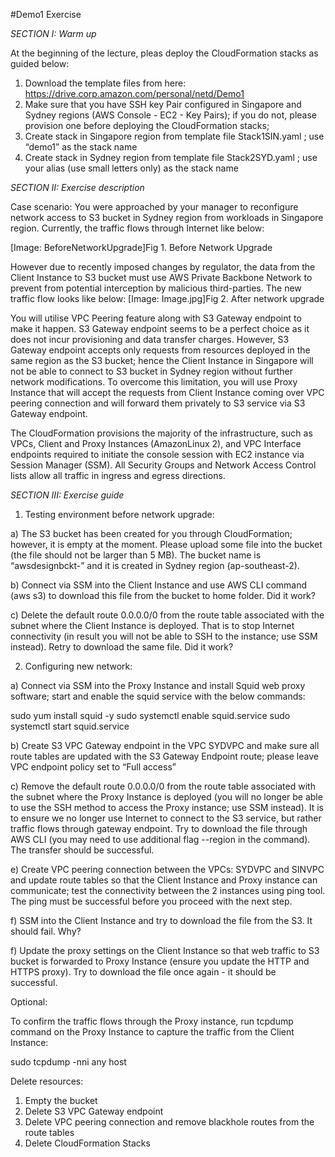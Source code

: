 #Demo1 Exercise

*SECTION I: Warm up*

At the beginning of the lecture, pleas deploy the CloudFormation stacks as guided below:

1) Download the template files from here: https://drive.corp.amazon.com/personal/netd/Demo1
2) Make sure that you have SSH key Pair configured in Singapore and Sydney regions (AWS Console - EC2 - Key Pairs); if you do not, please provision one before deploying the CloudFormation stacks;
3) Create stack in Singapore region from template file Stack1SIN.yaml ; use “demo1” as the stack name
4) Create stack in Sydney region from template file Stack2SYD.yaml ; use your alias (use small letters only) as the stack name


*SECTION II: Exercise description*

Case scenario: 
You were approached by your manager to reconfigure network access to S3 bucket in Sydney region from workloads in Singapore region. Currently, the traffic flows through Internet like below:

[Image: BeforeNetworkUpgrade]Fig 1. Before Network Upgrade



However due to recently imposed changes by regulator, the data from the Client Instance to S3 bucket must use AWS Private Backbone Network to prevent from potential interception by malicious third-parties. The new traffic flow looks like below:
[Image: Image.jpg]Fig 2. After network upgrade



You will utilise VPC Peering feature along with S3 Gateway endpoint to make it happen. S3 Gateway endpoint seems to be a perfect choice as it does not incur provisioning and data transfer charges. However,  S3 Gateway endpoint accepts only requests from resources deployed in the same region as the S3 bucket; hence the Client Instance in Singapore will not be able to connect to S3 bucket in Sydney region without further network modifications. To overcome this limitation, you will use Proxy Instance that will accept the requests from Client Instance coming over VPC peering connection and will forward them privately to S3 service via S3 Gateway endpoint. 

The CloudFormation provisions the majority of the infrastructure, such as VPCs, Client and Proxy Instances (AmazonLinux 2), and VPC Interface endpoints required to initiate the console session with EC2 instance via Session Manager (SSM). All Security Groups and Network Access Control lists allow all traffic in ingress and egress directions. 

*SECTION III: Exercise guide*

1) Testing environment before network upgrade:

a) The S3 bucket has been created for you through CloudFormation; however, it is empty at the moment. Please upload some file into the bucket (the file should not be larger than 5 MB). The bucket name is “awsdesignbckt-<youralias>” and it is created in Sydney region (ap-southeast-2). 

b) Connect via SSM into the Client Instance and use AWS CLI command (aws s3) to download this file from the bucket to home folder. Did it work?

c) Delete the default route 0.0.0.0/0 from the route table associated with the subnet where the Client Instance is deployed. That is to stop Internet connectivity (in result you will not be able to SSH to the instance; use SSM instead). Retry to download the same file. Did it work?  

2) Configuring new network:

a) Connect via SSM into the Proxy Instance and install Squid web proxy software; start and enable the squid service with the below commands:

sudo yum install squid -y
sudo systemctl enable squid.service
sudo systemctl start squid.service

b) Create S3 VPC Gateway endpoint in the VPC SYDVPC and make sure all route tables are updated with the S3 Gateway Endpoint route; please leave VPC endpoint policy set to “Full access”

c) Remove the default route 0.0.0.0/0 from the route table associated with the subnet where the Proxy Instance is deployed (you will no longer be able to use the SSH method to access the Proxy instance; use SSM instead). It is to ensure we no longer use Internet to connect to the S3 service, but rather traffic flows through gateway endpoint. Try to download the file through AWS CLI (you may need to use additional flag --region in the command). The transfer should be successful.

e) Create VPC peering connection between the VPCs: SYDVPC and SINVPC and update route tables so that the Client Instance and Proxy instance can communicate; test the connectivity between the 2 instances using ping tool. The ping must be successful before you proceed with the next step. 

f) SSM into the Client Instance and try to download the file from the S3. It should fail. Why? 

f) Update the proxy settings on the Client Instance so that web traffic to S3 bucket is forwarded to Proxy Instance (ensure you update the HTTP and HTTPS proxy). Try to download the file once again - it should be successful. 

Optional:

To confirm the traffic flows through the Proxy instance, run tcpdump command on the Proxy Instance to capture the traffic from the Client Instance:

sudo tcpdump -nni any host <IPAddressofClientInstance>



Delete resources:

1) Empty the bucket
2) Delete S3 VPC Gateway endpoint
3) Delete VPC peering connection and remove blackhole routes from the route tables
4) Delete CloudFormation Stacks
